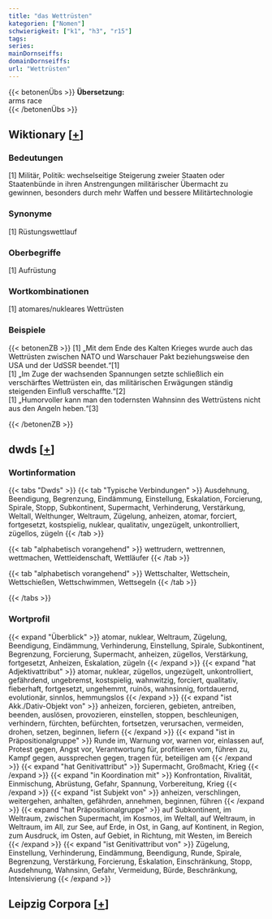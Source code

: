 ```yaml
---
title: "das Wettrüsten"
kategorien: ["Nomen"]
schwierigkeit: ["k1", "h3", "r15"]
tags:
series:
mainDornseiffs:
domainDornseiffs:
url: "Wettrüsten"
---
```


{{< betonenÜbs >}}
**Übersetzung:**  
arms race  
{{< /betonenÜbs >}}

## Wiktionary [[+](https://de.wiktionary.org/wiki/Wettrüsten)]

### Bedeutungen
[1] Militär, Politik: wechselseitige Steigerung zweier Staaten oder Staatenbünde in ihren Anstrengungen militärischer Übermacht zu gewinnen, besonders durch mehr Waffen und bessere Militärtechnologie  

### Synonyme
[1] Rüstungswettlauf  

### Oberbegriffe
[1] Aufrüstung  

### Wortkombinationen
[1] atomares/nukleares Wettrüsten  

### Beispiele
{{< betonenZB >}}
[1] „Mit dem Ende des Kalten Krieges wurde auch das Wettrüsten zwischen NATO und Warschauer Pakt beziehungsweise den USA und der UdSSR beendet.“[1]  
[1] „Im Zuge der wachsenden Spannungen setzte schließlich ein verschärftes Wettrüsten ein, das militärischen Erwägungen ständig steigenden Einfluß verschaffte.“[2]  
[1] „Humorvoller kann man den todernsten Wahnsinn des Wettrüstens nicht aus den Angeln heben.“[3]  

{{< /betonenZB >}}


## dwds [[+](https://www.dwds.de/wb/Wettrüsten)]

### Wortinformation
{{< tabs "Dwds" >}}
{{< tab "Typische Verbindungen" >}}
Ausdehnung, Beendigung, Begrenzung, Eindämmung, Einstellung, Eskalation, Forcierung, Spirale, Stopp, Subkontinent, Supermacht, Verhinderung, Verstärkung, Weltall, Welthunger, Weltraum, Zügelung, anheizen, atomar, forciert, fortgesetzt, kostspielig, nuklear, qualitativ, ungezügelt, unkontrolliert, zügellos, zügeln
{{< /tab >}}

{{< tab "alphabetisch vorangehend" >}}
wettrudern, wettrennen, wettmachen, Wettleidenschaft, Wettläufer
{{< /tab >}}

{{< tab "alphabetisch vorangehend" >}}
Wettschalter, Wettschein, Wettschießen, Wettschwimmen, Wettsegeln
{{< /tab >}}

{{< /tabs >}}

### Wortprofil
{{< expand "Überblick" >}} atomar, nuklear, Weltraum, Zügelung, Beendigung, Eindämmung, Verhinderung, Einstellung, Spirale, Subkontinent, Begrenzung, Forcierung, Supermacht, anheizen, zügellos, Verstärkung, fortgesetzt, Anheizen, Eskalation, zügeln {{< /expand >}}
{{< expand "hat Adjektivattribut" >}} atomar, nuklear, zügellos, ungezügelt, unkontrolliert, gefährdend, ungebremst, kostspielig, wahnwitzig, forciert, qualitativ, fieberhaft, fortgesetzt, ungehemmt, ruinös, wahnsinnig, fortdauernd, evolutionär, sinnlos, hemmungslos {{< /expand >}}
{{< expand "ist Akk./Dativ-Objekt von" >}} anheizen, forcieren, gebieten, antreiben, beenden, auslösen, provozieren, einstellen, stoppen, beschleunigen, verhindern, fürchten, befürchten, fortsetzen, verursachen, vermeiden, drohen, setzen, beginnen, liefern {{< /expand >}}
{{< expand "ist in Präpositionalgruppe" >}} Runde im, Warnung vor, warnen vor, einlassen auf, Protest gegen, Angst vor, Verantwortung für, profitieren vom, führen zu, Kampf gegen, aussprechen gegen, tragen für, beteiligen am {{< /expand >}}
{{< expand "hat Genitivattribut" >}} Supermacht, Großmacht, Krieg {{< /expand >}}
{{< expand "in Koordination mit" >}} Konfrontation, Rivalität, Einmischung, Abrüstung, Gefahr, Spannung, Vorbereitung, Krieg {{< /expand >}}
{{< expand "ist Subjekt von" >}} anheizen, verschlingen, weitergehen, anhalten, gefährden, annehmen, beginnen, führen {{< /expand >}}
{{< expand "hat Präpositionalgruppe" >}} auf Subkontinent, im Weltraum, zwischen Supermacht, im Kosmos, im Weltall, auf Weltraum, in Weltraum, im All, zur See, auf Erde, in Ost, in Gang, auf Kontinent, in Region, zum Ausdruck, im Osten, auf Gebiet, in Richtung, mit Westen, im Bereich {{< /expand >}}
{{< expand "ist Genitivattribut von" >}} Zügelung, Einstellung, Verhinderung, Eindämmung, Beendigung, Runde, Spirale, Begrenzung, Verstärkung, Forcierung, Eskalation, Einschränkung, Stopp, Ausdehnung, Wahnsinn, Gefahr, Vermeidung, Bürde, Beschränkung, Intensivierung {{< /expand >}}

## Leipzig Corpora [[+](https://corpora.uni-leipzig.de/en/res?word=Wettrüsten&corpusId=deu_newscrawl-public_2018)]

